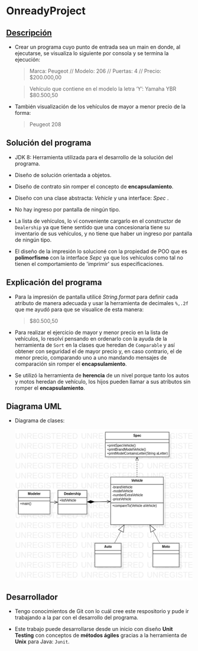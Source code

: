 # OnreadyProject

## [Descripción](https://docs.google.com/document/d/1w57m7jXaA1AGJT_lgVHY4YzbinTJ-mcfBbsyKll37Cw/edit)

-   Crear un programa cuyo punto de entrada sea un main en donde, al ejecutarse, se visualiza lo siguiente por consola y se termina la ejecución:
    
    > Marca: Peugeot // Modelo: 206 // Puertas: 4 // Precio: $200.000,00
    
    > Vehículo que contiene en el modelo la letra ‘Y’: Yamaha YBR $80.500,50
    
-   También visualización de los vehículos de mayor a menor precio de la forma:
    
    > Peugeot 208
    

## Solución del programa

-   JDK 8: Herramienta utilizada para el desarrollo de la solución del programa.
    
-   Diseño de solución orientada a objetos.
    
-   Diseño de contrato sin romper el concepto de **encapsulamiento**.
    
-   Diseño con una clase abstracta: _Vehicle_ y una interface: _Spec_ .
    
-   No hay ingreso por pantalla de ningún tipo.
    
-   La lista de vehículos, lo ví conveniente cargarlo en el constructor de `Dealership` ya que tiene sentido que una concesionaria tiene su inventario de sus vehículos, y no tiene que haber un ingreso por pantalla de ningún tipo.
    
-   El diseño de la impresión lo solucioné con la propiedad de POO que es **polimorfismo** con la interface _Sepc_ ya que los vehículos como tal no tienen el comportamiento de 'imprimir' sus especificaciones.
    

## Explicación del programa

-   Para la impresión de pantalla utilicé _String.format_ para definir cada atributo de manera adecuada y usar la herramienta de decimales `%,.2f` que me ayudó para que se visualice de esta manera:
    
    > $80.500,50
    
-   Para realizar el ejercicio de mayor y menor precio en la lista de vehículos, lo resolví pensando en ordenarlo con la ayuda de la herramienta de `Sort` en la clases que heredan de `Comparable` y así obtener con seguridad el de mayor precio y, en caso contrario, el de menor precio, comparando uno a uno mandando mensajes de comparación sin romper el **encapsulamiento**.
    
-   Se utilizó la herramienta de **herencia** de un nivel porque tanto los autos y motos heredan de vehículo, los hijos pueden llamar a sus atributos sin romper el **encapsulamiento**.
    

## Diagrama UML

- Diagrama de clases: 

    ![](https://github.com/EddyVegaGarcia/OnreadyProject/blob/master/onreadyUML.png)

## Desarrollador

-   Tengo conocimientos de Git con lo cuál cree este respositorio y pude ir trabajando a la par con el desarrollo del programa.
    
-   Este trabajo puede desarrollarse desde un inicio con diseño **Unit Testing** con conceptos de **métodos ágiles** gracias a la herramienta de **Unix** para Java: `Junit`. 
